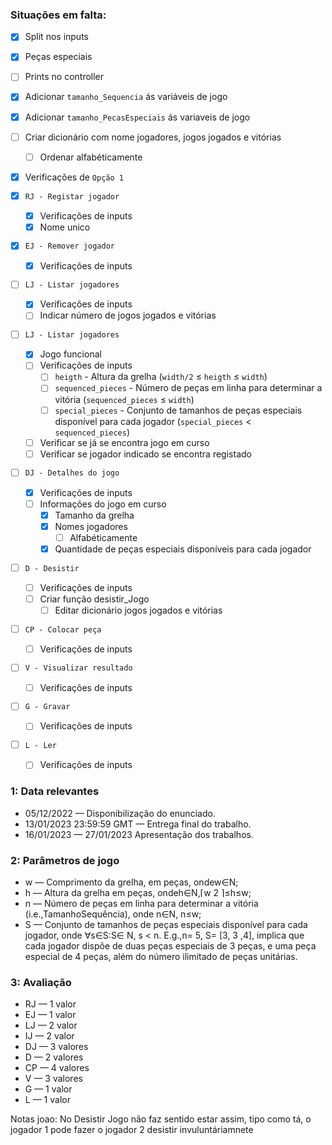 ### Situações em falta:

- [x] Split nos inputs
- [x] Peças especiais
- [ ] Prints no controller
- [x] Adicionar `tamanho_Sequencia` ás variáveis de jogo
- [x] Adicionar `tamanho_PecasEspeciais` ás variaveis de jogo
- [ ] Criar dicionário com nome jogadores, jogos jogados e vitórias
    - [ ] Ordenar alfabéticamente

- [x] Verificações de `Opção 1`

- [x] `RJ - Registar jogador`
    - [x] Verificações de inputs
    - [x] Nome unico

- [x] `EJ - Remover jogador`
    - [x] Verificações de inputs

- [ ] `LJ - Listar jogadores`
    - [x] Verificações de inputs
    - [ ] Indicar número de jogos jogados e vitórias

- [ ] `LJ - Listar jogadores`
    - [x] Jogo funcional
    - [ ] Verificações de inputs
        - [ ] `heigth` - Altura da grelha (`width/2` ≤ `heigth` ≤ `width`)
        - [ ] `sequenced_pieces` - Número de peças em linha para determinar a vitória (`sequenced_pieces` ≤ `width`)
        - [ ] `special_pieces` - Conjunto de tamanhos de peças especiais disponível para cada jogador (`special_pieces` < `sequenced_pieces`)
    - [ ] Verificar se já se encontra jogo em curso
    - [ ] Verificar se jogador indicado se encontra registado

- [ ] `DJ - Detalhes do jogo`
    - [x] Verificações de inputs
    - [ ] Informações do jogo em curso
        - [x] Tamanho da grelha
        - [x] Nomes jogadores
            - [ ] Alfabéticamente
        - [x] Quantidade de peças especiais disponíveis para cada jogador

- [ ] `D - Desistir`
    - [ ] Verificações de inputs
    - [ ] Criar função desistir_Jogo
        - [ ] Editar dicionário jogos jogados e vitórias

- [ ] `CP - Colocar peça`
    - [ ] Verificações de inputs

- [ ] `V - Visualizar resultado`
    - [ ] Verificações de inputs

- [ ] `G - Gravar`
    - [ ] Verificações de inputs

- [ ] `L - Ler`
    - [ ] Verificações de inputs



### 1: Data relevantes

- 05/12/2022              — Disponibilização do enunciado.
- 13/01/2023 23:59:59 GMT —  Entrega final do trabalho.
- 16/01/2023              — 27/01/2023 Apresentação dos trabalhos.

### 2: Parâmetros de jogo

- w    —   Comprimento da grelha, em peças, ondew∈N;
- h    —   Altura da grelha em peças, ondeh∈N,⌈w 2 ⌉≤h≤w;
- n    —   Número de peças em linha para determinar a vitória (i.e.,TamanhoSequência), onde
           n∈N, n≤w;
- S    —   Conjunto de tamanhos de peças especiais disponível para cada jogador, onde ∀s∈S:S∈
           N, s < n. E.g.,n= 5, S= [3, 3 ,4], implica que cada jogador dispõe de duas peças especiais de 3
           peças, e uma peça especial de 4 peças, além do número ilimitado de peças unitárias.

### 3: Avaliação

- RJ    —   1 valor
- EJ    —   1 valor
- LJ    —   2 valor
- IJ    —   2 valor
- DJ    —   3 valores
- D     —   2 valores
- CP    —   4 valores
- V     —   3 valores
- G     —   1 valor
- L     —   1 valor



Notas joao:
    No Desistir Jogo não faz sentido estar assim, tipo como tá, o jogador 1 pode fazer o jogador 2 desistir invuluntáriamnete
